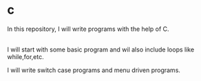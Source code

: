 # c
In this repository, I will write programs with the help of C.

<br> I will start with some basic program and wil also include loops like while,for,etc.


<P> I will write switch case programs and menu driven programs. </P>
